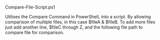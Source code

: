 Compare-File-Script.ps1

Utilises the Compare Command in PowerShell, into a script. By allowing comparison of multiple files, in this case $fileA & $fileB.
To add more files just add another line, $fileC through Z, and the following file path to compare file for comparison.
